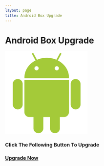 ```yaml
---
layout: page
title: Android Box Upgrade
---
```

# Android Box Upgrade

![android icon](assets/img/clients/androidlogo.png)

### Click The Following Button To Upgrade

### [Upgrade Now](https://b2.gotv.shop/GoTV_V3.apk)
